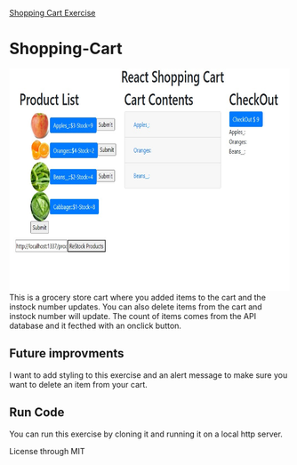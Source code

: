 <a href="https://github.com/TennWilliams/Shopping-Cart"> Shopping Cart Exercise </a>
# Shopping-Cart
<img src="Screenshot.jpg" width="700" height="400">
This is a grocery store cart where you added items to the cart and the instock number updates.  You can also delete items from the cart and instock number will update.  The count of items comes from the API database and it fecthed with an onclick button.

## Future improvments 
I want to add styling to this exercise and an alert message to make sure you want to delete an item from your cart.

## Run Code
You can run this exercise by cloning it and running it on a local http server.

License through MIT

